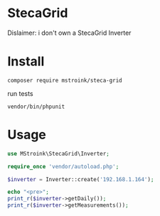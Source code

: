 # StecaGrid
Dislaimer: i don't own a StecaGrid Inverter

# Install

`composer require mstroink/steca-grid`

run tests

`vendor/bin/phpunit`

# Usage

```php
use MStroink\StecaGrid\Inverter;

require_once 'vendor/autoload.php';

$inverter = Inverter::create('192.168.1.164');

echo "<pre>";
print_r($inverter->getDaily());
print_r($inverter->getMeasurements());
```